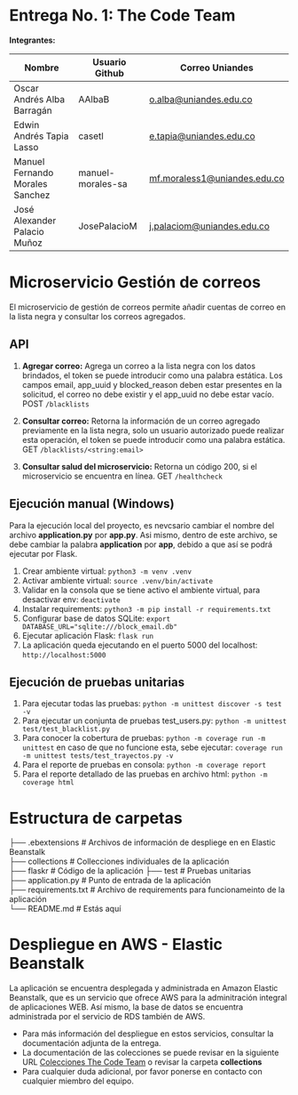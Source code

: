 # Entrega No. 1: The Code Team 

**Integrantes:**

|Nombre|Usuario Github|Correo Uniandes|
|----|----|----|
|Oscar Andrés Alba Barragán|AAlbaB|o.alba@uniandes.edu.co|
|Edwin Andrés Tapia Lasso|casetl|e.tapia@uniandes.edu.co|
|Manuel Fernando Morales Sanchez|manuel-morales-sa|mf.moraless1@uniandes.edu.co|
|José Alexander Palacio Muñoz|JosePalacioM|j.palaciom@uniandes.edu.co|

# Microservicio Gestión de correos

El microservicio de gestión de correos permite añadir cuentas de correo en la lista negra y consultar los correos agregados.

## API

1. **Agregar correo:** Agrega un correo a la lista negra con los datos brindados, el token se puede introducir como una palabra estática. Los campos email, app_uuid y blocked_reason deben estar presentes en la solicitud, el correo no debe existir y el app_uuid no debe estar vacío. POST `/blacklists`
2. **Consultar correo:** Retorna la información de un correo agregado previamente en la lista negra, solo un usuario autorizado puede realizar esta operación, el token se puede introducir como una palabra estática. GET `/blacklists/<string:email>`

3. **Consultar salud del microservicio:** Retorna un código 200, si el microservicio se encuentra en línea. GET `/healthcheck`

## Ejecución manual (Windows)

Para la ejecución local del proyecto, es nevcsario cambiar el nombre del archivo **application.py** por **app.py**. Asi mismo, dentro de este archivo, se debe cambiar la palabra **application** por **app**, debido a que así se podrá ejecutar por Flask.

1. Crear ambiente virtual: `python3 -m venv .venv`
2. Activar ambiente virtual: `source .venv/bin/activate`
3. Validar en la consola que se tiene activo el ambiente virtual, para desactivar env: `deactivate`
4. Instalar requirements: `python3 -m pip install -r requirements.txt`
5. Configurar base de datos SQLite: `export DATABASE_URL="sqlite:///block_email.db"`
6. Ejecutar aplicación Flask: `flask run`
7. La aplicación queda ejecutando en el puerto 5000 del localhost: `http://localhost:5000`

## Ejecución de pruebas unitarias
1. Para ejecutar todas las pruebas: `python -m unittest discover -s test -v`
2. Para ejecutar un conjunta de pruebas test_users.py: `python -m unittest test/test_blacklist.py`
3. Para conocer la cobertura de pruebas: `python -m coverage run -m unittest` en caso de que no funcione esta, sebe ejecutar: `coverage run -m unittest tests/test_trayectos.py -v`
4. Para el reporte de pruebas en consola: `python -m coverage report`
5. Para el reporte detallado de las pruebas en archivo html: `python -m coverage html`


# Estructura de carpetas

├── .ebextensions # Archivos de información de despliege en en Elastic Beanstalk  
├── collections # Collecciones individuales de la aplicación  
├── flaskr # Código de la aplicación 
├── test # Pruebas unitarias   
├── application.py # Punto de entrada de la aplicación  
├── requirements.txt # Archivo de requirements para funcionameinto de la aplicación   
└── README.md # Estás aquí

# Despliegue en AWS - Elastic Beanstalk
La aplicación se encuentra desplegada y administrada en Amazon Elastic Beanstalk, que es un servicio que ofrece AWS para la adminitración integral de aplicaciones WEB. Así mismo, la base de datos se encuentra administrada por el servicio de RDS también de AWS.

- Para más información del despliegue en estos servicios, consultar la documentación adjunta de la entrega.
- La documentación de las colecciones se puede revisar en la siguiente URL [Colecciones The Code Team](https://documenter.getpostman.com/view/20261140/2s93XyU3Nt) o revisar la carpeta **collections**
- Para cualquier duda adicional, por favor ponerse en contacto con cualquier miembro del equipo.


